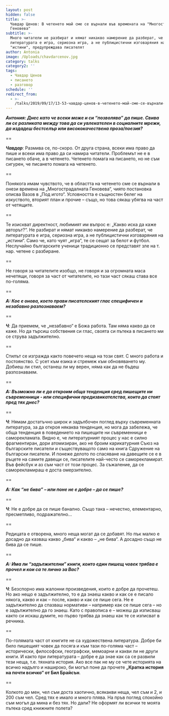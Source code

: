 ```yaml
---
layout: post
hidden: false
title: >-
  Чавдар Ценов: В четенето май сме се върнали във времената на "Многострадалната
  Геновева"
subtitle: >-
  Много читатели не разбират и нямат никакво намерение да разберат, че
  литературата е игра, сериозна игра, а не публицистични изговаряния на
  "истини", предупреждава писателят
author: Antonia
image: /Uploads/chavdarcenov.jpg
category: talks
category2: ''
tags:
  - Чавдар Ценов
  - писането
  - разговор
schedule: ''
redirect_from:
  - >-
    /talks/2019/09/17/13-53-чавдар-ценов-в-четенето-май-сме-се-върнали-във-времената-на-многострадалната-геновева
---
```

_**Антония: Днес като че всеки може и си “позволява” да пише. Свива ли се разликата между това да си увлекателен в социалните мрежи, да издадеш бестселър или висококачествена проза/поезия?**_

\==

**_Чавдар_**: Размива се, по-скоро. От друга страна, всеки има право да пише и всеки има право да си намира читатели. Проблемът не е в писането обаче, а в четенето. Четенето помага на писането, но не съм сигурен, че писането помага на четенето.

\==

Понякога имам чувството, че в областта на четенето сме се върнали в онези времена на „Многострадалната Геновева“, чиято постановка описва Вазов в „Под игото“. Условността е същностен белег на изкуството, вторият план и прочие – също, но това сякаш убягва на част от четящите.

\==

Те изискват директност, любимият им въпрос е: „Какво иска да каже авторът?“. Не разбират и нямат никакво намерение да разберат, че литературата е игра, сериозна игра, а не публицистични изговаряния на „истини“. Само че, като чуят „игра“, те се сещат за белот и футбол. Неслучайно българските ученици традиционно се представят зле на т. нар. четене с разбиране. 

\==

Не говоря за читателите изобщо, не говоря и за огромната маса нечетящи, говоря за част от читателите, но тази част сякаш става все по-голяма.   

\==

**_А: Кое е онова, което прави писателският глас специфичен и незабавно разпознаваем?_**

\==

**_Ч_**: Да приемем, че „незабавно“ е Божа работа. Там няма какво да се каже. Но да търсиш собствения си глас, своята си пътека в писането ми се струва задължително.

\==

Стилът се изгражда както повечето неща на този свят. С много работа и постоянство. С усет към езика и стремеж към обновяването му. Добиеш ли стил, останеш ли му верен, няма как да не бъдеш разпознаваем.

\==

**_А: Възможно ли е да откроим обща тенденция сред пишещите ни съвременници - или специфични предизвикателства, които да стоят пред тях днес?_**

\==

**_Ч_**: Нямам достатъчно широк и задълбочен поглед върху съвременната литература, за да откроя някаква тенденция, но мога да забележа, че обща тенденция в поведението на пишещите ни съвременници е саморекламата. Видно е, че литературният процес у нас е силно фрагментиран, дори атомизиран, ако не броим карикатурния Съюз на българските писатели и съществуващото само на книга Сдружение на български писатели. И понеже делото по спасяване на давещите се е в ръцете на самите давещи се, писателите най-често се саморекламират. Във фейсбук и аз съм част от този процес. За съжаление, да се саморекламираш е доста омерзително.

\==

**_А: Как “не бива” – или поне не е добре – да се пише?_**

\==

**_Ч_**: Не е добре да се пише банално. Също така – нечестно, елементарно, пресметливо, подражателно... 

\==

Редицата е отворена, много неща могат да се добавят. Но пък малко е досадно да казваш какво „бива“ и какво – „не бива“. А досадно също не бива да се пише. 

\==

**_А: Има ли “задължителни” книги, които един пишещ човек трябва е прочел и кои са те лично за Вас?_**

\==

**_Ч_**: Безспорно има жалонни произведения, които е добре да прочетеш. Но ако нещо е задължително, то е да знаеш какво и как се е писало някога, какво и как – после, какво и как се пише сега. Не е задължително да спазваш нормативи – например как се пише сега – но е задължително да го знаеш. Като с правописа е – можеш да изписваш както си искаш думите, но първо трябва да знаеш как те се изписват в речника.

\==

По-голямата част от книгите не са художествена литература. Добре би било пишещият човек да посяга и към тази по-голяма част – исторически, философски, географски, мемоарни и какви ли не други книги. И както при литературата – добре е да знае как са се развили тези неща, т.е. тяхната история. Ако все пак не му се чете историята на всичко надълго и нашироко, би могъл поне да прочете **„Кратка история на почти всичко“ от Бил Брайсън**.

\==

Колкото до мен, чел съм доста хаотично, всякакви неща, чел съм и 2, и 200 съм чел. Сред тях е имало и много плява. На пръв поглед спокойно съм могъл да мина и без тях. Но дали? Не оформят ли всички те моята пътека сред книжните полета?
